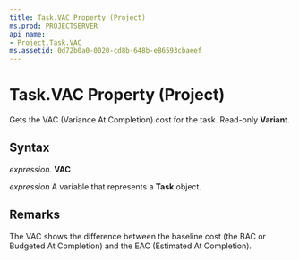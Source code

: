 ```yaml
---
title: Task.VAC Property (Project)
ms.prod: PROJECTSERVER
api_name:
- Project.Task.VAC
ms.assetid: 0d72b0a0-0020-cd8b-648b-e86593cbaeef
---
```



# Task.VAC Property (Project)

Gets the VAC (Variance At Completion) cost for the task. Read-only  **Variant**.


## Syntax

 _expression_. **VAC**

 _expression_ A variable that represents a **Task** object.


## Remarks

The VAC shows the difference between the baseline cost (the BAC or Budgeted At Completion) and the EAC (Estimated At Completion).


